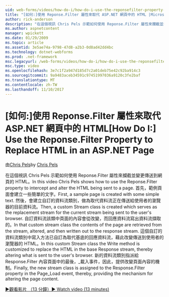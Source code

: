 ```yaml
---
uid: web-forms/videos/how-do-i/how-do-i-use-the-reponsefilter-property-to-replace-html-in-an-aspnet-page
title: "[如何:]使用 Reponse.Filter 屬性來取代 ASP.NET 網頁中的 HTML |Microsoft 文件"
author: rick-anderson
description: "在這個視訊 Chris Pels 示範如何使用 Reponse.Filter 屬性來攔截並變更傳送到網頁的 HTML。 首先，範例頁面會建立 w..."
ms.author: aspnetcontent
manager: wpickett
ms.date: 01/29/2009
ms.topic: article
ms.assetid: 3e5ae74a-9798-47d8-a2b3-0d8ad42dd4bc
ms.technology: dotnet-webforms
ms.prod: .net-framework
msc.legacyurl: /web-forms/videos/how-do-i/how-do-i-use-the-reponsefilter-property-to-replace-html-in-an-aspnet-page
msc.type: video
ms.openlocfilehash: 3e7c1f2a947d185d7c2a01deb75e42c92ba914c3
ms.sourcegitcommit: 9a9483aceb34591c97451997036a9120c3fe2baf
ms.translationtype: MT
ms.contentlocale: zh-TW
ms.lasthandoff: 11/10/2017
---
```

<a name="how-do-i-use-the-reponsefilter-property-to-replace-html-in-an-aspnet-page"></a><span data-ttu-id="980b7-104">[如何:]使用 Reponse.Filter 屬性來取代 ASP.NET 網頁中的 HTML</span><span class="sxs-lookup"><span data-stu-id="980b7-104">[How Do I:] Use the Reponse.Filter Property to Replace HTML in an ASP.NET Page</span></span>
====================
<span data-ttu-id="980b7-105">由[Chris Pels](https://twitter.com/chrispels)</span><span class="sxs-lookup"><span data-stu-id="980b7-105">by [Chris Pels](https://twitter.com/chrispels)</span></span>

<span data-ttu-id="980b7-106">在這個視訊 Chris Pels 示範如何使用 Reponse.Filter 屬性來攔截並變更傳送到網頁的 HTML。</span><span class="sxs-lookup"><span data-stu-id="980b7-106">In this video Chris Pels shows how to use the Reponse.Filter property to intercept and alter the HTML being sent to a page.</span></span> <span data-ttu-id="980b7-107">首先，範例頁面會建立一些簡單的文字。</span><span class="sxs-lookup"><span data-stu-id="980b7-107">First, a sample page is created with some simple text.</span></span> <span data-ttu-id="980b7-108">然後，會建立自訂的資料流類別，做為取代資料流正在傳送給使用者的瀏覽器的目前資料流。</span><span class="sxs-lookup"><span data-stu-id="980b7-108">Then, a custom Stream class is created which serves as the replacement stream for the current stream being sent to the user's browser.</span></span> <span data-ttu-id="980b7-109">自訂資料流該類中頁面的內容會從改變，而回應資料流寫出資料流擷取的。</span><span class="sxs-lookup"><span data-stu-id="980b7-109">In that custom stream class the contents of the page are retrieved from the stream, altered, and then written out to the response stream.</span></span> <span data-ttu-id="980b7-110">這個自訂的資料流類別中寫入方法已自訂為取代基底的回應資料流，藉此改變傳送到使用者的瀏覽器的 HTML。</span><span class="sxs-lookup"><span data-stu-id="980b7-110">In this custom Stream class the Write method is customized to replace the HTML in the base Response stream, thereby altering what is sent to the user's browser.</span></span> <span data-ttu-id="980b7-111">新的資料流類別指派給 Response.Filter 內容頁面中的最後，\_載入事件，因此，提供改變頁面內容的機制。</span><span class="sxs-lookup"><span data-stu-id="980b7-111">Finally, the new stream class is assigned to the Response.Filter property in the Page\_Load event, thereby, providing the mechanism for altering the page content.</span></span>

[<span data-ttu-id="980b7-112">&#9654;觀看影片 （13 分鐘）</span><span class="sxs-lookup"><span data-stu-id="980b7-112">&#9654; Watch video (13 minutes)</span></span>](https://channel9.msdn.com/Blogs/ASP-NET-Site-Videos/how-do-i-use-the-reponsefilter-property-to-replace-html-in-an-aspnet-page)

